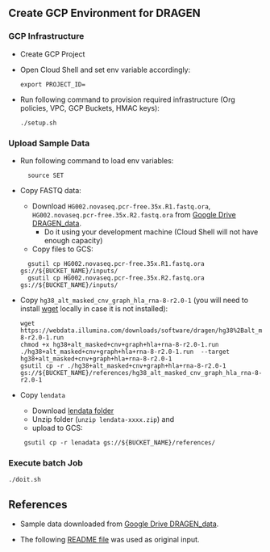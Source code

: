 ## Create GCP Environment for DRAGEN

### GCP Infrastructure

* Create GCP Project
* Open Cloud Shell and set env variable accordingly:
  ```shell
  export PROJECT_ID=
  ```

* Run following command to provision required infrastructure (Org policies, VPC, GCP Buckets, HMAC keys):
  ```shell
  ./setup.sh
  ```

### Upload Sample Data
* Run following command to load env variables:
  ```shell
    source SET
  ```

* Copy FASTQ data:
  * Download `HG002.novaseq.pcr-free.35x.R1.fastq.ora`, `HG002.novaseq.pcr-free.35x.R2.fastq.ora` from [Google Drive DRAGEN_data](https://drive.google.com/corp/drive/folders/16qFUVK-QNGtiNnr4yO-JCZnBNHvrGC11).
    * Do it using your development machine (Cloud Shell will not have enough capacity)
  * Copy files to GCS:
  
  ```shell
    gsutil cp HG002.novaseq.pcr-free.35x.R1.fastq.ora gs://${BUCKET_NAME}/inputs/
    gsutil cp HG002.novaseq.pcr-free.35x.R2.fastq.ora gs://${BUCKET_NAME}/inputs/    
  ```
* Copy `hg38_alt_masked_cnv_graph_hla_rna-8-r2.0-1` (you will need to install [wget](https://www.gnu.org/software/wget/) locally in case it is not installed):
  ```shell
  wget https://webdata.illumina.com/downloads/software/dragen/hg38%2Balt_masked%2Bcnv%2Bgraph%2Bhla%2Brna-8-r2.0-1.run
  chmod +x hg38+alt_masked+cnv+graph+hla+rna-8-r2.0-1.run
  ./hg38+alt_masked+cnv+graph+hla+rna-8-r2.0-1.run  --target hg38+alt_masked+cnv+graph+hla+rna-8-r2.0-1
  gsutil cp -r ./hg38+alt_masked+cnv+graph+hla+rna-8-r2.0-1 gs://${BUCKET_NAME}/references/hg38_alt_masked_cnv_graph_hla_rna-8-r2.0-1
  ```
* Copy `lendata`
  * Download [lendata folder](https://drive.google.com/corp/drive/folders/1pOFmVh8YwsH1W9e8En7jxzEYF_0O2rmr) 
  * Unzip folder (`unzip lendata-xxxx.zip`)  and 
  * upload to GCS:
  
  ```shell
   gsutil cp -r lenadata gs://${BUCKET_NAME}/references/
  ```

### Execute batch Job

```shell
./doit.sh
```

## References
* Sample data downloaded from  [Google Drive DRAGEN_data](https://drive.google.com/corp/drive/folders/1nwewtQCu2KarG-zw_pv4XZhwS8XOc2lo).

* The following [README file](https://docs.google.com/document/d/1Uawxi4UrY_jjsD6Mp-n1o-_gMUB6eSMA5vIWdhVHS3U/edit#heading=h.z1g5ff2ylnea) was used as original input. 

